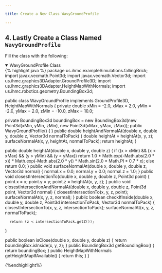 ```yaml
---

title: Create a New Class WavyGroundProfile

---
```


## 4. Lastly Create a Class Named `WavyGroundProfile`
   Fill the class with the following:

<details open>
<summary>WavyGroundProfile Class</summary>
{% highlight java %}
package us.ihmc.exampleSimulations.fallingBrick;
import javax.vecmath.Point3d;
import javax.vecmath.Vector3d;
import us.ihmc.graphics3DAdapter.GroundProfile3D;
import us.ihmc.graphics3DAdapter.HeightMapWithNormals;
import us.ihmc.robotics.geometry.BoundingBox3d;
 
public class WavyGroundProfile implements GroundProfile3D, HeightMapWithNormals
{
   private double xMin = -2.0, xMax = 2.0, yMin = -2.0, yMax = 2.0, zMin = -10.0, zMax = 10.0;
    
   private BoundingBox3d boundingBox = new BoundingBox3d(new Point3d(xMin, yMin, zMin), new Point3d(xMax, yMax, zMax));
   public WavyGroundProfile()
   {
   }
   public double heightAndNormalAt(double x, double y, double z, Vector3d normalToPack)
   {
      double heightAt = heightAt(x, y, z);
      surfaceNormalAt(x, y, heightAt, normalToPack);
      return heightAt;
   }
    
   public double heightAt(double x, double y, double z)
   {
      if ((x > xMin) && (x < xMax) && (y > yMin) && (y < yMax))
         return 1.0 * Math.exp(-Math.abs(2.0 * x)) * Math.exp(-Math.abs(2.0 * y)) * Math.sin(2.0 * Math.PI * 0.7 * x);
      else
         return 0.0;
   }
   public void surfaceNormalAt(double x, double y, double z, Vector3d normal)
   {
      normal.x = 0.0;
      normal.y = 0.0;
      normal.z = 1.0;
   }
   public void closestIntersectionTo(double x, double y, double z, Point3d point)
   {
      point.x = x;
      point.y = y;
      point.z = heightAt(x, y, z);
   }
   public void closestIntersectionAndNormalAt(double x, double y, double z, Point3d point, Vector3d normal)
   {
      closestIntersectionTo(x, y, z, point);
      surfaceNormalAt(x, y, z, normal);
   }
   public boolean checkIfInside(double x, double y, double z, Point3d intersectionToPack, Vector3d normalToPack)
   {
      closestIntersectionTo(x, y, z, intersectionToPack);
      surfaceNormalAt(x, y, z, normalToPack);
       
      return (z < intersectionToPack.getZ());
   }
    
   public boolean isClose(double x, double y, double z)
   {
      return boundingBox.isInside(x, y, z);
   }
   public BoundingBox3d getBoundingBox()
   {
      return boundingBox;
   }
   public HeightMapWithNormals getHeightMapIfAvailable()
   {
      return this;
   }
}

{%endhighlight%}
</details>